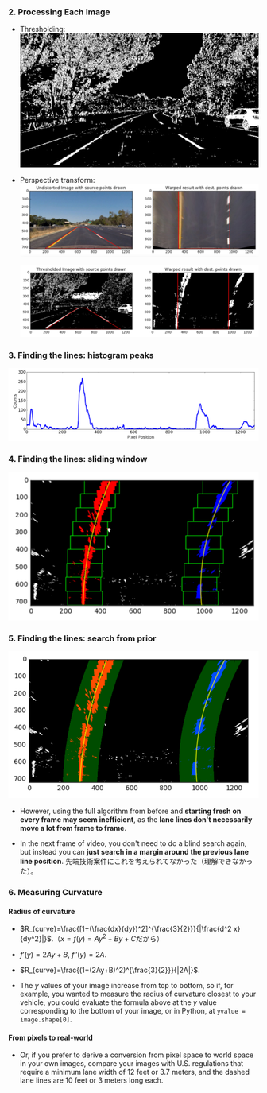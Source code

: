 ### 2. Processing Each Image

- Thresholding: ![](img/binary-combo-img.jpg)

- Perspective transform: ![](img/warped-straight-lines.jpg)

  ![](img/warped-curved-lines.jpg)

### 3. Finding the lines: histogram peaks

![](img/screen-shot-2017-01-28-at-11.21.09-am.png)

### 4. Finding the lines: sliding window

![](img/screen-shot-2017-01-28-at-11.49.20-am.png)

### 5. Finding the lines: search from prior

![](img/screen-shot-2017-01-28-at-12.39.43-pm.png)

- However, using the full algorithm from before and **starting fresh on every frame may seem inefficient**, as the **lane lines don't necessarily move a lot from frame to frame**.

- In the next frame of video, you don't need to do a blind search again, but instead you can **just search in a margin around the previous lane line position**. 先端技術案件にこれを考えられてなかった（理解できなかった）。

### 6. Measuring Curvature

#### Radius of curvature

- $R_{curve}=\frac{[1+(\frac{dx}{dy})^2]^{\frac{3}{2}}}{|\frac{d^2 x}{dy^2}|}$.（$x=f(y)=Ay^2+By+C$だから）

- $f'(y)=2Ay+B$, $f''(y)=2A$.
- $R_{curve}=\frac{(1+(2Ay+B)^2)^{\frac{3}{2}}}{|2A|}$.

- The $y$ values of your image increase from top to bottom, so if, for example, you wanted to measure the radius of curvature closest to your vehicle, you could evaluate the formula above at the $y$ value corresponding to the bottom of your image, or in Python, at `yvalue = image.shape[0]`.

#### From pixels to real-world

- Or, if you prefer to derive a conversion from pixel space to world space in your own images, compare your images with U.S. regulations that require a minimum lane width of 12 feet or 3.7 meters, and the dashed lane lines are 10 feet or 3 meters long each.
